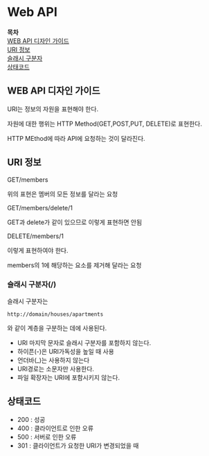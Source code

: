 # Web API

**목차**  
[WEB API 디자인 가이드](#web-api-디자인-가이드)  
[URI 정보](#uri-정보)  
[슬래시 구분자](#슬래시-구분자(/))  
[상태코드](#상태-코드)

## **WEB API 디자인 가이드**

URI는 정보의 자원을 표현해야 한다.

자원에 대한 행위는 HTTP Method(GET,POST,PUT, DELETE)로 표현한다.

HTTP MEthod에 따라 API에 요청하는 것이 달라진다.

## **URI 정보**

GET/members

위의 표현은 멤버의 모든 정보를 달라는 요청

GET/members/delete/1

GET과 delete가 같이 있으므로 이렇게 표현하면 안됨

DELETE/members/1

이렇게 표현하여야 한다.

members의 1에 해당하는 요소를 제거해 달라는 요청

### 슬래시 구분자(/)

슬래시 구분자는 
```
http://domain/houses/apartments
```
와 같이 계층을 구분하는 데에 사용된다.

- URI 마지막 문자로 슬래시 구분자를 포함하지 않는다.
- 하이픈(-)은 URI가독성을 높일 때 사용
- 언더바(_)는 사용하지 않는다
- URI경로는 소문자만 사용한다.
- 파일 확장자는 URI에 포함시키지 않는다.

## 상태코드

- 200 : 성공
- 400 : 클라이언트로 인한 오류
- 500 : 서버로 인한 오류 
- 301 : 클라이언트가 요청한 URI가 변경되었을 때